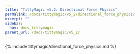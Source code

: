 ```yaml
---
title: "TittyMagic v5.2: Directional Force Physics"
permalink: /docs/tittymagic/v5_2/directional_force_physics/
excerpt: ""
sidebar:
  nav: docs_tittymagic
parent_url: /docs/tittymagic/v5_2/
---
```


{% include tittymagic/directional_force_physics.md %}
